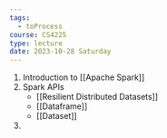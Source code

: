 ```yaml
---
tags:
  - toProcess
course: CS4225
type: lecture
date: 2023-10-28 Saturday
---
```

1. Introduction to [[Apache Spark]]
2. Spark APIs
	- [[Resilient Distributed Datasets]]
	- [[Dataframe]]
	- [[Dataset]]
3. 







